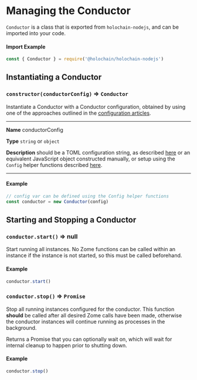 # Managing the Conductor

`Conductor` is a class that is exported from `holochain-nodejs`, and can be imported into your code.

#### Import Example
```javascript
const { Conductor } = require('@holochain/holochain-nodejs')
```

## Instantiating a Conductor

### `constructor(conductorConfig)` => `Conductor`

Instantiate a Conductor with a Conductor configuration, obtained by using one of the approaches outlined in the [configuration articles](./testing_configuration.md).

___
**Name** conductorConfig

**Type** `string` or `object`

**Description** should be a TOML configuration string, as described [here](./configuration_alternatives.md) or an equivalent JavaScript object constructed manually, or setup using the `Config` helper functions described [here](./testing_configuration.md).
___

#### Example
```javascript
// config var can be defined using the Config helper functions
const conductor = new Conductor(config)
```

## Starting and Stopping a Conductor

### `conductor.start()` => null

Start running all instances. No Zome functions can be called within an instance if the instance is not started, so this must be called beforehand.

#### Example
```javascript
conductor.start()
```

### `conductor.stop()` => `Promise`

Stop all running instances configured for the conductor. This function **should** be called after all desired Zome calls have been made, otherwise the conductor instances will continue running as processes in the background.

Returns a Promise that you can optionally wait on, which will wait for internal cleanup to happen prior to shutting down.

#### Example
```javascript
conductor.stop()
```
